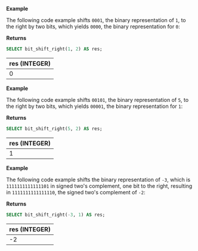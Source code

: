 **Example**

The following code example shifts `0001`, the binary representation of `1`, to the right by two bits, which yields `0000`, the binary representation for `0`:

**Returns**
``` sql
SELECT bit_shift_right(1, 2) AS res;
```

| res (INTEGER) |
| :--- |
| 0 |

**Example**

The following code example shifts `00101`, the binary representation of `5`, to the right by two bits, which yields `00001`, the binary representation for `1`:

**Returns**
``` sql
SELECT bit_shift_right(5, 2) AS res;
```

| res (INTEGER) |
| :--- |
| 1 |

**Example**

The following code example shifts the binary representation of `-3`, which is `1111111111111101` in signed two's complement, one bit to the right, resulting in `1111111111111110`, the signed two's complement of `-2`:

**Returns**
``` sql
SELECT bit_shift_right(-3, 1) AS res;
```

| res (INTEGER) |
| :--- |
| -2 |